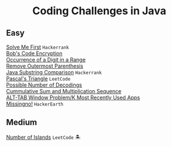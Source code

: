 <h1 align="center">Coding Challenges in Java</h1>

## Easy
<a href="https://github.com/PranavBawgikar/java-coding-challenges/blob/main/SolveMeFirst.java">Solve Me First</a> `Hackerrank` <br>
<a href="https://github.com/PranavBawgikar/java-coding-challenges/blob/main/BobEncryption.java">Bob's Code Encryption</a><br>
<a href="https://github.com/PranavBawgikar/java-coding-challenges/blob/main/DigitOcurrence.java">Occurrence of a Digit in a Range</a><br>
<a href="https://github.com/PranavBawgikar/java-coding-challenges/blob/main/OuterParenthesis.java">Remove Outermost Parenthesis</a><br>
<a href="https://github.com/PranavBawgikar/java-coding-challenges/blob/main/SubstringComp.java">Java Substring Comparison</a> `Hackerrank`<br>
<a href="https://github.com/PranavBawgikar/java-coding-challenges/blob/main/PascalTri.java">Pascal's Triangle</a> `LeetCode`<br>
<a href="https://github.com/PranavBawgikar/java-coding-challenges/blob/main/PossibleDecodings.java">Possible Number of Decodings</a><br>
<a href="https://github.com/PranavBawgikar/java-coding-challenges/blob/main/Sequence.java">Cummulative Sum and Multiplication Sequence</a><br>
<a href="https://github.com/PranavBawgikar/java-coding-challenges/blob/main/AltTabProb.java">ALT-TAB Window Problem/K Most Recently Used Apps</a><br>
<a href="https://github.com/PranavBawgikar/java-coding-challenges/blob/main/Missingno.java">Missingno!</a> `HackerEarth`<br>

## Medium
<a href="https://github.com/PranavBawgikar/java-coding-challenges/blob/main/NumOfIslands.java">Number of Islands</a> `LeetCode` 🏝️<br>
